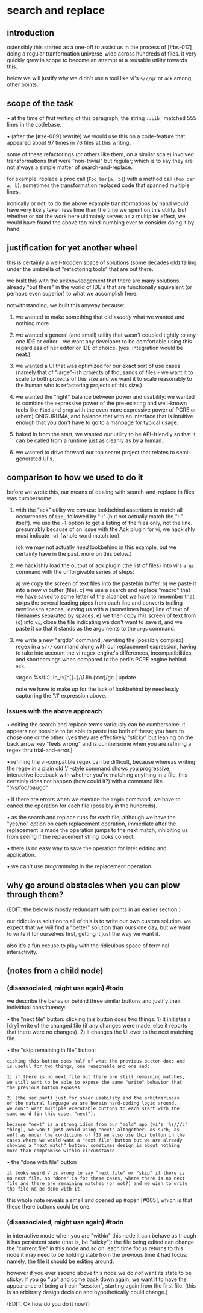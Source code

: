 # search and replace

## introduction

ostensibly this started as a one-off to assist us in the process of
[#bs-017] doing a regular tranformation universe-wide across hundreds of
files. it very quickly grew in scope to become an attempt at a reusable
utility towards this.

below we will justify why we didn't use a tool like vi's `s///gc` or
`ack` among other points.




## scope of the task

  • at the time of *first* writing of this paragraph, the string `::Lib_`
    matched 555 lines in the codebase.

  • (after the [#ze-009] rewrite) we would use this on a code-feature
    that appeared about 97 times in 76 files at this writing.

some of these refactorings (or others like them, on a similar scale)
involved transformations that were "non-trivial" but regular; which is
to say they are not always a simple matter of search-and-replace.

for example: replace a proc call (`Foo_bar[a, b]`) with a method call
(`foo_bar a, b`). sometimes the transformation replaced code that spanned
multiple lines.

ironically or not, to do the above example transformations by hand would
have very likely taken less time than the time we spent on this utility.
but whether or not the work here ultimately serves as a multiplier effect,
we would have found the above too mind-numbing ever to consider doing it
by hand.




## justification for yet another wheel

this is certainly a well-trodden space of solutions (some decades old)
falling under the umbrella of "refactoring tools" that are out there.

we built this with the acknowledgement that there are many solutions
already "out there" in the world of IDE's that are functionally
equivalent (or perhaps even superior) to what we accomplish here.

notwithstanding, we built this anyway because:

  1) we wanted to make something that did *exactly* what we wanted
     and nothing more.

  2) we wanted a general (and small) utility that wasn't coupled tightly
     to any one IDE or editor - we want any developer to be comfortable
     using this regardless of her editor or IDE of choice. (yes,
     integration would be neat.)

  3) we wanted a UI that was optimized for our exact sort of use cases
     (namely that of "large"-ish projects of thousands of files - we
     want it to scale to both projects of this size and we want it to
     scale reasonably to the human who is refactoring projects of this
     size.)

  4) we wanted the "right" balance between power and usability:
     we wanted to combine the expressive power of the pre-existing and
     well-known tools like `find` and `grep` with the even more
     expressive power of PCRE or (ahem) ONIGURUMA, and balance that
     with an interface that is intuitive enough that you don't have
     to go to a manpage for typical usage.

  5) baked in from the start, we wanted our utility to be API-friendly
     so that it can be called from a runtime just as cleanly as by
     a human.

  6) we wanted to drive forward our top secret project that relates
     to semi-generated UI's.



## comparison to how we used to do it

before we wrote this, our means of dealing with search-and-replace in
files was cumbersome:

1) with the "ack" utility we *can* use lookbehind assertions to match
   all occurrences of `Lib_` followed by "::" (but not actually match
   the "::" itself). we use the `-l` option to get a listing of the
   files only, not the line. presumably because of an issue with the
   Ack plugin for vi, we hackishly must indicate `-wl` (whole word
   match too).

   (ok we may not actually *need* lookbehind in this example, but we
   certainly have in the past. more on this below.)

2) we hackishly load the output of ack plugin (the list of files) into
   vi's `args` command with the unforgivable series of steps:

   a) we copy the screen of text files into the pastebin buffer.
   b) we paste it into a new vi buffer (file).
   c) we use a search and replace "macro" that we have saved to some letter
      of the alpahbet we have to remember that strips the several leading
      pipes from each line and converts trailing newlines to spaces, leaving
      us with a (sometimes huge) line of text of filenames separated by
      spaces.
   e) we then copy *this* screen of text from (c) into `vi`, close the file
      indicating we don't want to save it, and we paste it so that it stands
      as the arguments to the `args` command.

3) we write a new "argdo" command, *rewriting* the (possibly complex)
   regex in a `s///` command along with our replacement expression,
   having to take into account the vi regex engine's differences,
   incompatibilities, and shortcomings when compared to the perl's PCRE
   engine behind `ack`.

     :argdo %s/\(::\)Lib_::\([^\[]\+\)/\1\.lib.(xxx)/gc | update

   note we have to make up for the lack of lookbehind by needlessly
   capturring the '\1' expression above.



### issues with the above approach

•  editing the search and replace terms variously can be cumbersome:
   it appears not possible to be able to paste into both of these; you
   have to chose one or the other. (yes they are effectively "sticky"
   but leaning on the back arrow key "feels wrong" and is cumbersome
   when you are refining a regex thru trial-and-error.)

•  refining the vi-compatible regex can be difficult, because whereas
   writing the regex in a plain old '/'-style command shows you
   progressive, interactive feedback with whether you're matching
   anything in a file, this certainly does not happen (how could it?)
   with a command like "%s/foo/bar/gc"

•  if there are errors when we execute the `argdo` command, we have to cancel
   the operation for each file (possibly in the hundreds).

•  as the search and replace runs for each file, although we have the
   "yes/no" option on each replacement operation, immediate after the
   replacement is made the operation jumps to the next match, inhibiting
   us from seeing if the replacement string looks correct.

•  there is no easy way to save the operation for later editing and
   application.

•  we can't use *programming* in the replacement operation.




## why go around obstacles when you can plow through them?

(EDIT: the below is mostly redundant with points in an earlier section.)

our ridiculous solution to all of this is to write our own custom
solution. we expect that we will find a "better" solution than ours one
day, but we want to write it for ourselves first, getting it just the
way we want it.

also it's a fun excuse to play with the ridiculous space of terminal
interactivity.




## (notes from a child node)

### (disassociated, might use again) #todo

we describe the behavior behind three similar buttons and justify their
individual constituency:

  • the "next file" button: clicking this button does two things: 1) it
    initiates a [dry] write of the changed file (if any changes were made.
    else it reports that there were no changes). 2) it changes the UI over
    to the next matching file.

  • the "skip remaining in file" button:

    cicking this button does half of what the previous button does and
    is useful for two things, one reasonable and one sad:

    1) if there is no next file but there are still remaining matches,
    we still want to be able to expose the same "write" behavior that
    the previous button exposes.

    2) (the sad part) just for sheer usability and the arbitrariness
    of the natural language we are herein hard-coding logic around,
    we don't want multiple executable buttons to each start with the
    same word (in this case, "next").

    because "next" is a strong idiom from our "mold" app (vi's '%s///c'
    thing), we won't just avoid using "next" altogether. as such, as
    well as under the conditions of (1) we also use this button in the
    cases where we would want a "next file" button but we are already
    showing a "next match" button. sometimes design is about nothing
    more than compromise within circumstance.

  • the "done with file" button

    it looks weird / is wrong to say "next file" or "skip" if there is
    no next file. so "done" is for these cases, where there is no next
    file and there are remaining matches (or not?) and we wish to write
    the file nd be done with it.

this whole note reveals a smell and opened up #open [#005],
which is that these there buttons could be one.




### (disassociated, might use again) #todo

in interactive mode when you are "within" this node it can behave as
though it has persistent state (that is, be "sticky"): the file being
edited can change the "current file" in this node and so on. each time
focus returns to this node it may need to be holding state from the
previous time it had focus: namely, the file it should be editing
around.

however if you ever ascend above this node we do *not* want its state to
be sticky: if you go "up" and come back down again, we want it to have
the appearance of being a fresh "session", starting again from the first
file. (this is an arbitrary design decision and hypothetically could
change.)

(EDIT: Ok how do you do it now?)
